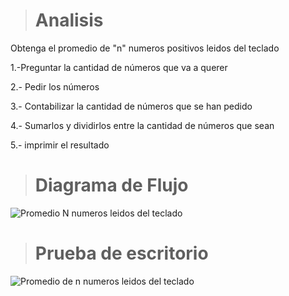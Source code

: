 > # Analisis 
Obtenga el promedio de "n" numeros positivos leidos del teclado

1.-Preguntar la cantidad de números que va a querer 

2.- Pedir los números

3.- Contabilizar la cantidad de números que se han pedido 

4.- Sumarlos y dividirlos entre la cantidad de números que sean 

5.- imprimir el resultado 

> # Diagrama de Flujo 
![Promedio N numeros leidos del teclado](https://github.com/carlostapia3305/ICI-1ra-Parcial-Portafolio/assets/143683517/cb5a2345-2b0a-4a2b-b949-4efc91c303a0)


> # Prueba de escritorio 
![Promedio de n numeros leidos del teclado](https://github.com/carlostapia3305/ICI-1ra-Parcial-Portafolio/assets/143683517/cfd921fa-dbff-44f8-b2b8-7a676dd1235c)
